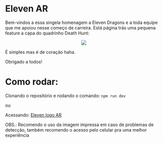 # Eleven AR

Bem-vindos a essa singela homenagem a Eleven Dragons e a toda equipe que me apoiou nesse começo de carreira.
Está página trás uma pequena feature a capa do quadrinho Death Hunt:

<p align="center">
  <img src="https://user-images.githubusercontent.com/60658855/206111651-e404ff41-f7c6-49c5-af13-a883e9fdf378.png"/>
</p>

É simples mas é de coração haha.

Obrigado a todos!

# Como rodar:

Clonando o repositório e rodando o comando:
`npm run dev`

ou

Acessando:
[Eleven logo AR](https://eleven-logo-ar.vercel.app)

OBS.: Recomendo o uso da imagem impressa em caso de problemas de detecção, também recomendo o acesso pelo celular pra uma melhor experiência 
